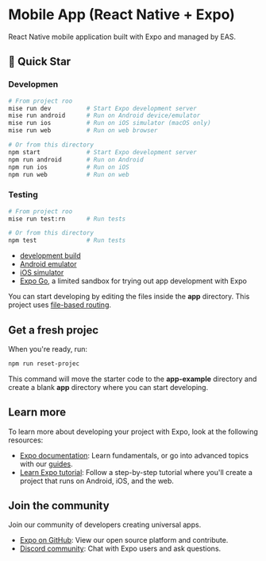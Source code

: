 # Mobile App (React Native + Expo)

React Native mobile application built with Expo and managed by EAS.

## 🚀 Quick Star

### Developmen
```bash
# From project roo
mise run dev          # Start Expo development server
mise run android      # Run on Android device/emulator
mise run ios          # Run on iOS simulator (macOS only)
mise run web          # Run on web browser

# Or from this directory
npm start             # Start Expo development server
npm run android       # Run on Android
npm run ios           # Run on iOS
npm run web           # Run on web
```

### Testing
```bash
# From project roo
mise run test:rn      # Run tests

# Or from this directory
npm test              # Run tests
```

- [development build](https://docs.expo.dev/develop/development-builds/introduction/)
- [Android emulator](https://docs.expo.dev/workflow/android-studio-emulator/)
- [iOS simulator](https://docs.expo.dev/workflow/ios-simulator/)
- [Expo Go](https://expo.dev/go), a limited sandbox for trying out app development with Expo

You can start developing by editing the files inside the **app** directory. This project uses [file-based routing](https://docs.expo.dev/router/introduction).

## Get a fresh projec

When you're ready, run:

```bash
npm run reset-projec
```

This command will move the starter code to the **app-example** directory and create a blank **app** directory where you can start developing.

## Learn more

To learn more about developing your project with Expo, look at the following resources:

- [Expo documentation](https://docs.expo.dev/): Learn fundamentals, or go into advanced topics with our [guides](https://docs.expo.dev/guides).
- [Learn Expo tutorial](https://docs.expo.dev/tutorial/introduction/): Follow a step-by-step tutorial where you'll create a project that runs on Android, iOS, and the web.

## Join the community

Join our community of developers creating universal apps.

- [Expo on GitHub](https://github.com/expo/expo): View our open source platform and contribute.
- [Discord community](https://chat.expo.dev): Chat with Expo users and ask questions.
